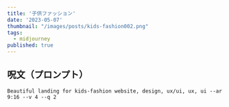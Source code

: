 ```yaml
---
title: '子供ファッション'
date: '2023-05-07'
thumbnail: "/images/posts/kids-fashion002.png"
tags:
  - midjourney
published: true
---
```


## 呪文（プロンプト）
```
Beautiful landing for kids-fashion website, design, ux/ui, ux, ui --ar 9:16 --v 4 --q 2
```